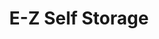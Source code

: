 ---
title: "E-Z Self Storage"
url: /kerrville/e-z-self-storage-methodist-encampment-road/
shop: storage rental
---